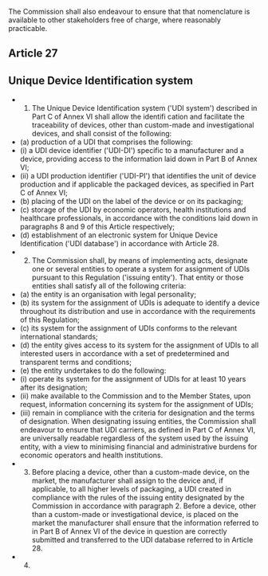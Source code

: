 The Commission shall  also  endeavour  to ensure  that  that  nomenclature  is  available  to other  stakeholders  free  of  charge, where  reasonably practicable.
## Article 27
## Unique Device Identification system
- 1. The  Unique  Device  Identification  system  ('UDI  system')  described  in  Part  C  of  Annex  VI  shall  allow  the  identifi­ cation  and  facilitate  the  traceability  of  devices,  other  than  custom-made  and  investigational  devices,  and  shall  consist  of the following:
- (a)   production of a UDI that comprises the following:
- (i) a  UDI  device  identifier  ('UDI-DI')  specific  to  a  manufacturer  and  a  device,  providing  access  to  the  information laid down in Part B of Annex VI;
- (ii)   a  UDI  production  identifier  ('UDI-PI')  that  identifies  the  unit  of  device  production  and  if  applicable  the  packaged devices, as specified in Part C of Annex VI;
- (b)   placing of  the UDI on the label of  the device or on its packaging;
- (c)   storage  of  the  UDI  by  economic  operators,  health  institutions  and  healthcare  professionals,  in  accordance  with  the conditions laid down in paragraphs 8 and 9 of this Article respectively;
- (d)   establishment of an electronic system for Unique Device Identification ('UDI database') in accordance with Article 28.
- 2. The  Commission  shall,  by  means  of  implementing  acts,  designate  one  or  several  entities  to  operate  a  system  for assignment  of  UDIs  pursuant  to  this  Regulation  ('issuing  entity').  That  entity  or  those  entities  shall  satisfy  all  of  the following criteria:
- (a)   the  entity  is  an  organisation with legal personality;
- (b)   its  system  for  the  assignment  of  UDIs  is  adequate  to  identify  a  device  throughout  its  distribution  and  use  in accordance with the requirements of this Regulation;
- (c)   its  system for  the assignment of UDIs conforms to the relevant international standards;
- (d)   the  entity  gives  access  to  its  system  for  the  assignment  of  UDIs  to  all  interested  users  in  accordance  with  a  set  of predetermined and transparent terms and conditions;
- (e)   the  entity  undertakes to do the following:
- (i) operate its system for  the assignment of UDIs for at least 10 years after its designation;
- (ii)   make available  to  the  Commission  and  to  the  Member  States,  upon  request,  information  concerning  its  system for  the assignment of UDIs;
- (iii)   remain in compliance with the criteria for designation and the terms of designation.
When designating  issuing  entities,  the  Commission  shall  endeavour  to  ensure  that  UDI  carriers,  as  defined  in  Part  C  of Annex  VI,  are  universally  readable  regardless  of  the  system  used  by  the  issuing  entity,  with  a  view  to  minimising financial and administrative burdens for economic operators and health institutions.
- 3. Before  placing  a  device,  other  than  a  custom-made  device,  on  the  market,  the  manufacturer  shall  assign  to  the device  and,  if  applicable,  to  all  higher  levels  of  packaging,  a  UDI  created  in  compliance  with  the  rules  of  the  issuing entity designated by the Commission in accordance with paragraph 2.
Before  a  device,  other  than  a  custom-made  or  investigational  device,  is  placed  on  the  market  the  manufacturer  shall ensure  that  the  information  referred  to  in  Part  B  of  Annex  VI  of  the  device  in  question  are  correctly  submitted  and transferred to the UDI database referred to in Article 28.
- 4. 